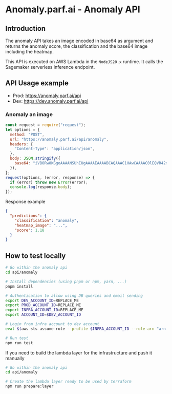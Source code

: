 # Anomaly.parf.ai - Anomaly API

## Introduction

The anomaly API takes an image encoded in base64 as argument and returns the anomaly score, the classification and the base64 image including the heatmap.

This API is executed on AWS Lambda in the `NodeJS20.x` runtime.
It calls the Sagemaker serverless inference endpoint.

## API Usage example

- Prod: https://anomaly.parf.ai/api
- Dev: https://dev.anomaly.parf.ai/api

### Anomaly an image

```js
const request = require("request");
let options = {
  method: "POST",
  url: "https://anomaly.parf.ai/api/anomaly",
  headers: {
    "Content-Type": "application/json",
  },
  body: JSON.stringify({
    base64: "iVBORw0KGgoAAAANSUhEUgAAAAEAAAABCAQAAAC1HAwCAAAAC0lEQVR42mNk+A8AAQUBAScY42YAAAAASUVORK5CYII=",
  }),
};
request(options, (error, response) => {
  if (error) throw new Error(error);
  console.log(response.body);
});
```

Response example

```json
{
  "predictions": {
    "classification": "anomaly",
    "heatmap_image": "...",
    "score": 1.18
  }
}
```

## How to test locally

```bash
# Go within the anomaly api
cd api/anomaly

# Install dependencies (using pnpm or npm, yarn, ...)
pnpm install

# Authentication to allow using DB queries and email sending
export DEV_ACCOUNT_ID=REPLACE_ME
export PROD_ACCOUNT_ID=REPLACE_ME
export INFRA_ACCOUNT_ID=REPLACE_ME
export ACCOUNT_ID=$DEV_ACCOUNT_ID

# Login from infra account to dev account
eval $(aws sts assume-role --profile $INFRA_ACCOUNT_ID --role-arn "arn:aws:iam::"$ACCOUNT_ID":role/provision" --role-session-name AWSCLI-Session | jq -r '.Credentials | "export AWS_ACCESS_KEY_ID=\(.AccessKeyId)\nexport AWS_SECRET_ACCESS_KEY=\(.SecretAccessKey)\nexport AWS_SESSION_TOKEN=\(.SessionToken)\n"')

# Run test
npm run test
```

If you need to build the lambda layer for the infrastructure and push it manually
```sh
# Go within the anomaly api
cd api/anomaly

# Create the lambda layer ready to be used by terraform
npm run prepare:layer
```
